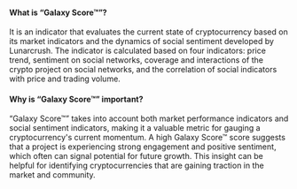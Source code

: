 #### What is “Galaxy Score™”?

It is an indicator that evaluates the current state of cryptocurrency based on its market indicators and the dynamics of social sentiment developed by Lunarcrush. The indicator is calculated based on four indicators: price trend, sentiment on social networks, coverage and interactions of the crypto project on social networks, and the correlation of social indicators with price and trading volume. 

#### Why is “Galaxy Score™” important?

“Galaxy Score™” takes into account both market performance indicators and social sentiment indicators, making it a valuable metric for gauging a cryptocurrency's current momentum. A high Galaxy Score™ score suggests that a project is experiencing strong engagement and positive sentiment, which often can signal potential for future growth. This insight can be helpful for identifying cryptocurrencies that are gaining traction in the market and community.
